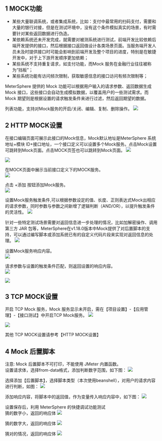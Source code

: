 ## 1 MOCK功能
- 某些大量联调系统，或者集成系统，比如：支付中最常用的扫码支付，需要和大量的银行对接，但是在测试环境中，没有这个条件模拟真实的场景，有时需要针对某些返回数据进行伪造。
- 某依赖系统还未开发完成，就需要对被测系统进行测试，前端开发比较依赖后端开发提供的接口，然后根据接口返回值设计各类场景页面。当服务端开发人员未及时提供接口时可能会影响到前端开发及整个项目的进度，特别是在敏捷开发中，对于上下游开发顺序更加依赖；
- 某些系统不支持重复请求，如支付功能，而Mock 服务在金融行业往往被称为“挡板”；
- 某些系统功能有访问频次限制，获取敏感信息的接口访问有频次限制等；

MeterSphere 提供的 Mock 功能可以根据用户输入的请求参数、返回数据生成 Mock 接口，这些接口会自动生成模拟数据，以覆盖用户的一些测试需求。而 Mock 期望则是根据设置的请求触发条件来进行过滤，然后返回期望的数据。

列表功能，支持对Mock服务的开启/关闭、编辑、复制、删除操作。
![](../img/tutorial/use_mock/mock.png)

## 2 HTTP MOCK设置
在接口编辑页面可展示此接口的Mock信息，Mock默认地址是MeterSphere 系统地址+模块 ID+接口地址，一个接口定义可以设置多个Mock服务。点击Mock设置可跳转到Mock页面。点击MOCK页签也可以跳转到Mock页面。
![](../img/tutorial/use_mock/http_mock.png)

![](../img/tutorial/use_mock/http_mock_1.png)

在MOCK页面中展示当前接口定义下的MOCK服务。<br>
![](../img/tutorial/use_mock/http_mock_2.png)

点击 +添加 按钮添加Mock服务。<br>
![](../img/tutorial/use_mock/http_mock_3.png)

设置Mock服务触发条件,可以根据参数设定的值、长度、正则表达式Mock出相应的请求参数，同时参数与参数之间新增了逻辑判断（AND/OR），以提升触发条件的灵活性。
![](../img/tutorial/use_mock/http_mock_4.png)

针对一些特定测试场景需要对返回信息进一步处理的情况，比如加解密操作、调用第三方 JAR 包等，MeterSphere在v1.18.0版本中Mock提供了对后置脚本的支持，可以通过编写脚本或添加系统已有的自定义代码片段来实现对返回信息的处理。
![](../img/tutorial/use_mock/http_mock_5.png)

设置Mock服务响应内容。<br>
![](../img/tutorial/use_mock/http_mock_6.png)

请求参数与设置的触发条件匹配，则返回设置的响应内容。<br>
![](../img/tutorial/use_mock/http_mock_7.png)

![](../img/tutorial/use_mock/http_mock_8.png)

## 3 TCP MOCK设置
开启 TCP Mock 服务，Mock 服务显示未开启，需在【项目设置】-【应用管理】-【接口测试】中开启TCP Mock服务。
![](../img/tutorial/use_mock/tcp_mock.png)

![](../img/tutorial/use_mock/tcp_mock_1.png)

其他 TCP MOCK设置请参考【HTTP MOCK设置】

## 4 Mock 后置脚本
注意: Mock 后置脚本不可打印，不能使用 JMeter 内置函数。<br>
设置请求体，选择from-data格式，添加判断数字范围，如下图：
![](../img/tutorial/use_mock/mock_1.png)

选择添加【后置脚本】，选择脚本类型（本次使用beanshell），对用户的请求内容进行判断，如图：
![](../img/tutorial/use_mock/mock_2.png)

添加响应内容，将脚本中的返回值，作为变量传入响应内容中，如下图：
![](../img/tutorial/use_mock/mock_3.png)

设置保存后，利用 MeterSphere 的快捷调试功能测试<br>
猜的数字小，返回的响应体
![](../img/tutorial/use_mock/mock_4.png)

猜的数字大，返回的响应体
![](../img/tutorial/use_mock/mock_5.png)

猜对的情况，返回的响应体
![](../img/tutorial/use_mock/mock_6.png)






